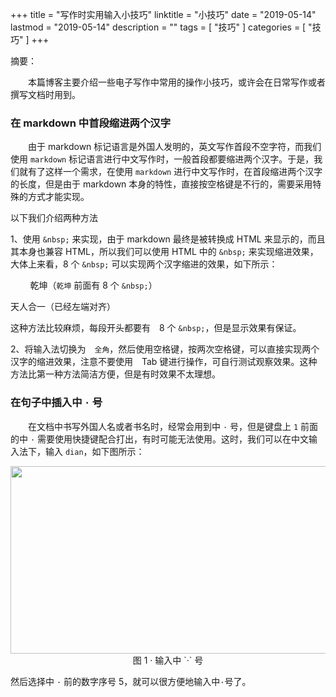 +++
title = "写作时实用输入小技巧"
linktitle = "小技巧"
date = "2019-05-14"
lastmod = "2019-05-14"
description = ""
tags = [
    "技巧"
]
categories = [
    "技巧"
]
+++

摘要：

　　本篇博客主要介绍一些电子写作中常用的操作小技巧，或许会在日常写作或者撰写文档时用到。

<!--more-->

### 在 markdown 中首段缩进两个汉字
　　由于 markdown 标记语言是外国人发明的，英文写作首段不空字符，而我们使用 `markdown` 标记语言进行中文写作时，一般首段都要缩进两个汉字。于是，我们就有了这样一个需求，在使用 `markdown` 进行中文写作时，在首段缩进两个汉字的长度，但是由于 markdown 本身的特性，直接按空格键是不行的，需要采用特殊的方式才能实现。

以下我们介绍两种方法

1、使用 `&nbsp;` 来实现，由于 markdown 最终是被转换成 HTML 来显示的，而且其本身也兼容 HTML，所以我们可以使用 HTML 中的 `&nbsp;` 来实现缩进效果，大体上来看，8 个 `&nbsp;` 可以实现两个汉字缩进的效果，如下所示：

&nbsp;&nbsp;&nbsp;&nbsp;&nbsp;&nbsp;&nbsp;&nbsp;乾坤（`乾坤` 前面有 8 个 `&nbsp;`）

天人合一（已经左端对齐）

这种方法比较麻烦，每段开头都要有　8 个 `&nbsp;`，但是显示效果有保证。

2、将输入法切换为　`全角`，然后使用空格键，按两次空格键，可以直接实现两个汉字的缩进效果，注意不要使用　Tab 键进行操作，可自行测试观察效果。这种方法比第一种方法简洁方便，但是有时效果不太理想。

### 在句子中插入中 `·` 号
　　在文档中书写外国人名或者书名时，经常会用到中 `·` 号，但是键盘上 `1` 前面的中 `·` 需要使用快捷键配合打出，有时可能无法使用。这时，我们可以在中文输入法下，输入 `dian`，如下图所示：

<center>
<img src="http://pr9wm50t1.bkt.clouddn.com/point.png" width="800px" height="300px" />
图 1 · 输入中 `·` 号
</center>

然后选择中 `·` 前的数字序号 5，就可以很方便地输入中`·`号了。








                                       
















